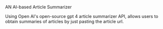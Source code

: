 AN AI-based Article Summarizer

Using Open AI's open-source gpt 4 article summarizer API, allows users to obtain summaries of articles by just pasting the article url. 
